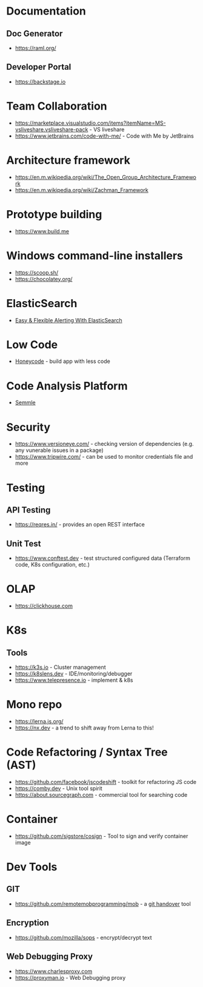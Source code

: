 # Documentation
## Doc Generator
- https://raml.org/

## Developer Portal
- https://backstage.io

# Team Collaboration
- https://marketplace.visualstudio.com/items?itemName=MS-vsliveshare.vsliveshare-pack - VS liveshare
- https://www.jetbrains.com/code-with-me/ - Code with Me by JetBrains

# Architecture framework
- https://en.m.wikipedia.org/wiki/The_Open_Group_Architecture_Framework
- https://en.m.wikipedia.org/wiki/Zachman_Framework

# Prototype building
- https://www.build.me

# Windows command-line installers
- https://scoop.sh/
- https://chocolatey.org/

# ElasticSearch
- [Easy & Flexible Alerting With ElasticSearch](https://github.com/Yelp/elastalert)

# Low Code
- [Honeycode](https://www.honeycode.aws/) - build app with less code

# Code Analysis Platform
- [Semmle](https://semmle.com/)

# Security
- https://www.versioneye.com/ - checking version of dependencies (e.g. any vunerable issues in a package)
- https://www.tripwire.com/ - can be used to monitor credentials file and more

# Testing
## API Testing
- https://reqres.in/ - provides an open REST interface

## Unit Test
- https://www.conftest.dev - test structured configured data (Terraform code, K8s configuration, etc.)

# OLAP
- https://clickhouse.com

# K8s
## Tools
- https://k3s.io - Cluster management
- https://k8slens.dev - IDE/monitoring/debugger
- https://www.telepresence.io - implement & k8s


# Mono repo
- https://lerna.js.org/
- https://nx.dev - a trend to shift away from Lerna to this!

# Code Refactoring / Syntax Tree (AST)
- https://github.com/facebook/jscodeshift - toolkit for refactoring JS code
- https://comby.dev - Unix tool spirit
- https://about.sourcegraph.com - commercial tool for searching code


# Container
- https://github.com/sigstore/cosign - Tool to sign and verify container image

# Dev Tools
## GIT
- https://github.com/remotemobprogramming/mob - a [git handover](https://www.remotemobprogramming.org/#git-handover) tool

## Encryption
- https://github.com/mozilla/sops - encrypt/decrypt text

## Web Debugging Proxy
- https://www.charlesproxy.com
- https://proxyman.io - Web Debugging proxy

